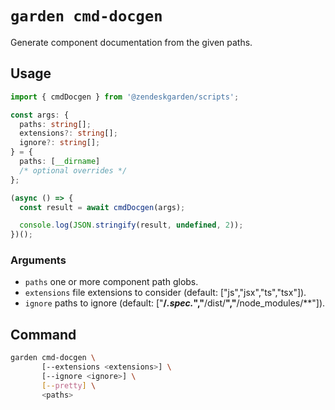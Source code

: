 # `garden cmd-docgen`

Generate component documentation from the given paths.

## Usage

```ts
import { cmdDocgen } from '@zendeskgarden/scripts';

const args: {
  paths: string[];
  extensions?: string[];
  ignore?: string[];
} = {
  paths: [__dirname]
  /* optional overrides */
};

(async () => {
  const result = await cmdDocgen(args);

  console.log(JSON.stringify(result, undefined, 2));
})();
```

### Arguments

- `paths` one or more component path globs.
- `extensions` file extensions to consider (default: ["js","jsx","ts","tsx"]).
- `ignore` paths to ignore (default: ["**/*.spec.*","**/dist/**","**/node_modules/**"]).

## Command

```sh
garden cmd-docgen \
       [--extensions <extensions>] \
       [--ignore <ignore>] \
       [--pretty] \
       <paths>
```
